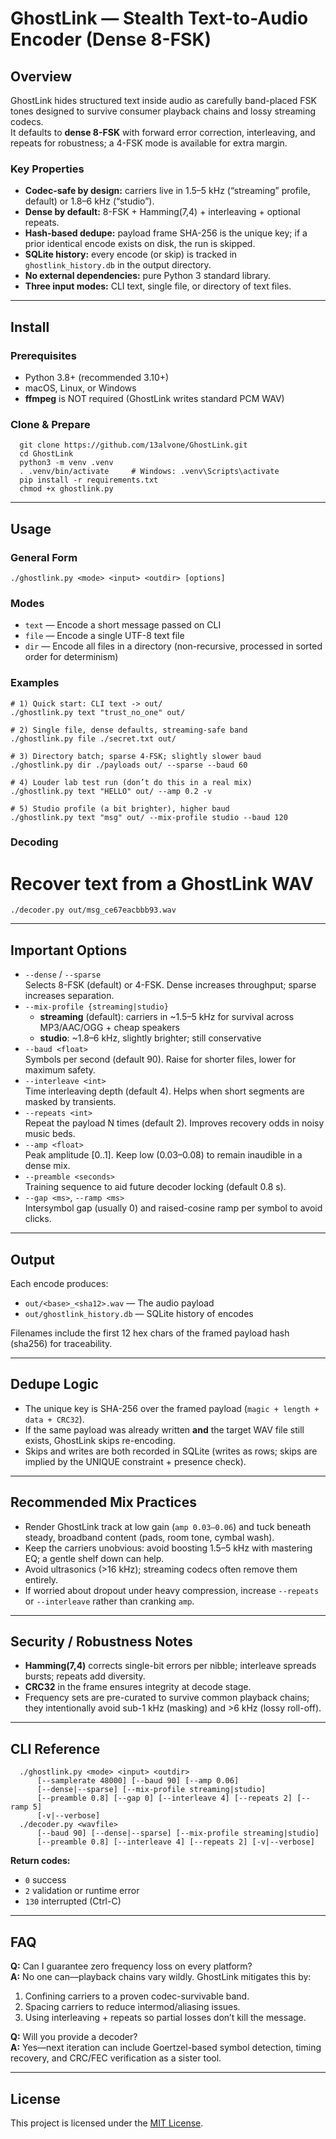 # GhostLink — Stealth Text-to-Audio Encoder (Dense 8-FSK)

## Overview
GhostLink hides structured text inside audio as carefully band-placed FSK tones designed to survive consumer playback chains and lossy streaming codecs.  
It defaults to **dense 8-FSK** with forward error correction, interleaving, and repeats for robustness; a 4-FSK mode is available for extra margin.

### Key Properties
- **Codec-safe by design:** carriers live in 1.5–5 kHz (“streaming” profile, default) or 1.8–6 kHz (“studio”).
- **Dense by default:** 8-FSK + Hamming(7,4) + interleaving + optional repeats.
- **Hash-based dedupe:** payload frame SHA-256 is the unique key; if a prior identical encode exists on disk, the run is skipped.
- **SQLite history:** every encode (or skip) is tracked in `ghostlink_history.db` in the output directory.
- **No external dependencies:** pure Python 3 standard library.
- **Three input modes:** CLI text, single file, or directory of text files.

---

## Install

### Prerequisites
- Python 3.8+ (recommended 3.10+)
- macOS, Linux, or Windows
- **ffmpeg** is NOT required (GhostLink writes standard PCM WAV)

### Clone & Prepare
```
  git clone https://github.com/13alvone/GhostLink.git
  cd GhostLink
  python3 -m venv .venv
  . .venv/bin/activate     # Windows: .venv\Scripts\activate
  pip install -r requirements.txt
  chmod +x ghostlink.py
```
---

## Usage

### General Form
```./ghostlink.py <mode> <input> <outdir> [options]```

### Modes
- `text` — Encode a short message passed on CLI
- `file` — Encode a single UTF-8 text file
- `dir` — Encode all files in a directory (non-recursive, processed in sorted order for determinism)

### Examples
```
# 1) Quick start: CLI text -> out/
./ghostlink.py text "trust_no_one" out/

# 2) Single file, dense defaults, streaming-safe band
./ghostlink.py file ./secret.txt out/

# 3) Directory batch; sparse 4-FSK; slightly slower baud
./ghostlink.py dir ./payloads out/ --sparse --baud 60

# 4) Louder lab test run (don’t do this in a real mix)
./ghostlink.py text "HELLO" out/ --amp 0.2 -v

# 5) Studio profile (a bit brighter), higher baud
./ghostlink.py text "msg" out/ --mix-profile studio --baud 120
```

### Decoding
# Recover text from a GhostLink WAV
```./decoder.py out/msg_ce67eacbbb93.wav```

---

## Important Options
- `--dense` / `--sparse`  
  Selects 8-FSK (default) or 4-FSK. Dense increases throughput; sparse increases separation.
- `--mix-profile {streaming|studio}`  
  - **streaming** (default): carriers in ~1.5–5 kHz for survival across MP3/AAC/OGG + cheap speakers  
  - **studio**: ~1.8–6 kHz, slightly brighter; still conservative
- `--baud <float>`  
  Symbols per second (default 90). Raise for shorter files, lower for maximum safety.
- `--interleave <int>`  
  Time interleaving depth (default 4). Helps when short segments are masked by transients.
- `--repeats <int>`  
  Repeat the payload N times (default 2). Improves recovery odds in noisy music beds.
- `--amp <float>`  
  Peak amplitude [0..1]. Keep low (0.03–0.08) to remain inaudible in a dense mix.
- `--preamble <seconds>`  
  Training sequence to aid future decoder locking (default 0.8 s).
- `--gap <ms>`, `--ramp <ms>`  
  Intersymbol gap (usually 0) and raised-cosine ramp per symbol to avoid clicks.

---

## Output
Each encode produces:
- `out/<base>_<sha12>.wav` — The audio payload
- `out/ghostlink_history.db` — SQLite history of encodes

Filenames include the first 12 hex chars of the framed payload hash (sha256) for traceability.

---

## Dedupe Logic
- The unique key is SHA-256 over the framed payload (`magic + length + data + CRC32`).
- If the same payload was already written **and** the target WAV file still exists, GhostLink skips re-encoding.
- Skips and writes are both recorded in SQLite (writes as rows; skips are implied by the UNIQUE constraint + presence check).

---

## Recommended Mix Practices
- Render GhostLink track at low gain (`amp 0.03–0.06`) and tuck beneath steady, broadband content (pads, room tone, cymbal wash).
- Keep the carriers unobvious: avoid boosting 1.5–5 kHz with mastering EQ; a gentle shelf down can help.
- Avoid ultrasonics (>16 kHz); streaming codecs often remove them entirely.
- If worried about dropout under heavy compression, increase `--repeats` or `--interleave` rather than cranking `amp`.

---

## Security / Robustness Notes
- **Hamming(7,4)** corrects single-bit errors per nibble; interleave spreads bursts; repeats add diversity.
- **CRC32** in the frame ensures integrity at decode stage.
- Frequency sets are pre-curated to survive common playback chains; they intentionally avoid sub-1 kHz (masking) and >6 kHz (lossy roll-off).

---

## CLI Reference
```
  ./ghostlink.py <mode> <input> <outdir>
      [--samplerate 48000] [--baud 90] [--amp 0.06]
      [--dense|--sparse] [--mix-profile streaming|studio]
      [--preamble 0.8] [--gap 0] [--interleave 4] [--repeats 2] [--ramp 5]
      [-v|--verbose]
  ./decoder.py <wavfile>
      [--baud 90] [--dense|--sparse] [--mix-profile streaming|studio]
      [--preamble 0.8] [--interleave 4] [--repeats 2] [-v|--verbose]
```
**Return codes:**
- `0`   success
- `2`   validation or runtime error
- `130` interrupted (Ctrl-C)

---

## FAQ
**Q:** Can I guarantee zero frequency loss on every platform?  
**A:** No one can—playback chains vary wildly. GhostLink mitigates this by:
1. Confining carriers to a proven codec-survivable band.
2. Spacing carriers to reduce intermod/aliasing issues.
3. Using interleaving + repeats so partial losses don’t kill the message.

**Q:** Will you provide a decoder?  
**A:** Yes—next iteration can include Goertzel-based symbol detection, timing recovery, and CRC/FEC verification as a sister tool.

---

## License
This project is licensed under the [MIT License](LICENSE).

